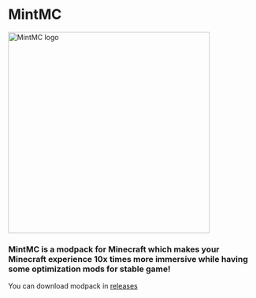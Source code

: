 # MintMC
<img width="409" height="409" alt="MintMC logo" src="https://github.com/user-attachments/assets/1e4d781b-c851-46ee-8c47-fab7d863ce68" />

### MintMC is a modpack for Minecraft which makes your Minecraft experience 10x times more immersive while having some optimization mods for stable game!
You can download modpack in [releases](https://github.com/alfi-7/MintMC/releases)
